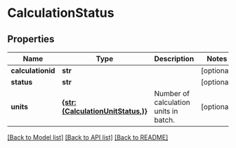 # CalculationStatus


## Properties
Name | Type | Description | Notes
------------ | ------------- | ------------- | -------------
**calculationid** | **str** |  | [optional] 
**status** | **str** |  | [optional] 
**units** | [**{str: (CalculationUnitStatus,)}**](CalculationUnitStatus.md) | Number of calculation units in batch. | [optional] 

[[Back to Model list]](../README.md#documentation-for-models) [[Back to API list]](../README.md#documentation-for-api-endpoints) [[Back to README]](../README.md)


